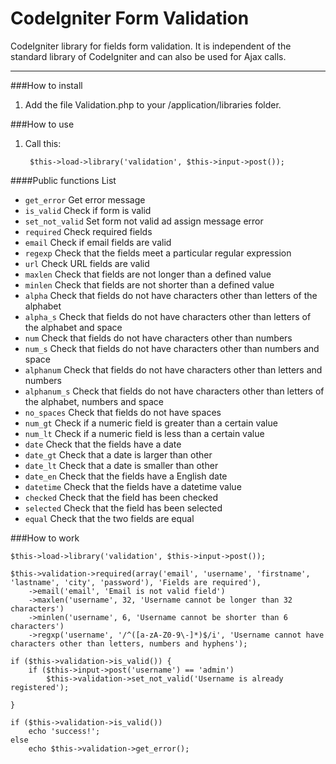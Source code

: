 CodeIgniter Form Validation
=================================

CodeIgniter library for fields form validation. It is independent of the standard library of CodeIgniter and can also be used for Ajax calls.

-----

###How to install

1. Add the file Validation.php to your /application/libraries folder.

###How to use

1. Call this:

		$this->load->library('validation', $this->input->post());

####Public functions List

- `get_error` Get error message
- `is_valid` Check if form is valid
- `set_not_valid` Set form not valid ad assign message error
- `required` Check required fields
- `email` Check if email fields are valid
- `regexp` Check that the fields meet a particular regular expression
- `url` Check URL fields are valid
- `maxlen` Check that fields are not longer than a defined value
- `minlen` Check that fields are not shorter than a defined value
- `alpha` Check that fields do not have characters other than letters of the alphabet
- `alpha_s` Check that fields do not have characters other than letters of the alphabet and space
- `num` Check that fields do not have characters other than numbers
- `num_s` Check that fields do not have characters other than numbers and space
- `alphanum` Check that fields do not have characters other than letters and numbers
- `alphanum_s` Check that fields do not have characters other than letters of the alphabet, numbers and space
- `no_spaces` Check that fields do not have spaces
- `num_gt` Check if a numeric field is greater than a certain value
- `num_lt` Check if a numeric field is less than a certain value
- `date` Check that the fields have a date
- `date_gt` Check that a date is larger than other
- `date_lt` Check that a date is smaller than other
- `date_en` Check that the fields have a English date
- `datetime` Check that the fields have a datetime value
- `checked` Check that the field has been checked
- `selected` Check that the field has been selected
- `equal` Check that the two fields are equal

###How to work

	$this->load->library('validation', $this->input->post());
	
	$this->validation->required(array('email', 'username', 'firstname', 'lastname', 'city', 'password'), 'Fields are required'),
		->email('email', 'Email is not valid field')
		->maxlen('username', 32, 'Username cannot be longer than 32 characters')
		->minlen('username', 6, 'Username cannot be shorter than 6 characters')
		->regxp('username', '/^([a-zA-Z0-9\-]*)$/i', 'Username cannot have characters other than letters, numbers and hyphens');
	
	if ($this->validation->is_valid()) {
		if ($this->input->post('username') == 'admin')
			$this->validation->set_not_valid('Username is already registered');

	}
	
	if ($this->validation->is_valid())
		echo 'success!';
	else
		echo $this->validation->get_error();
